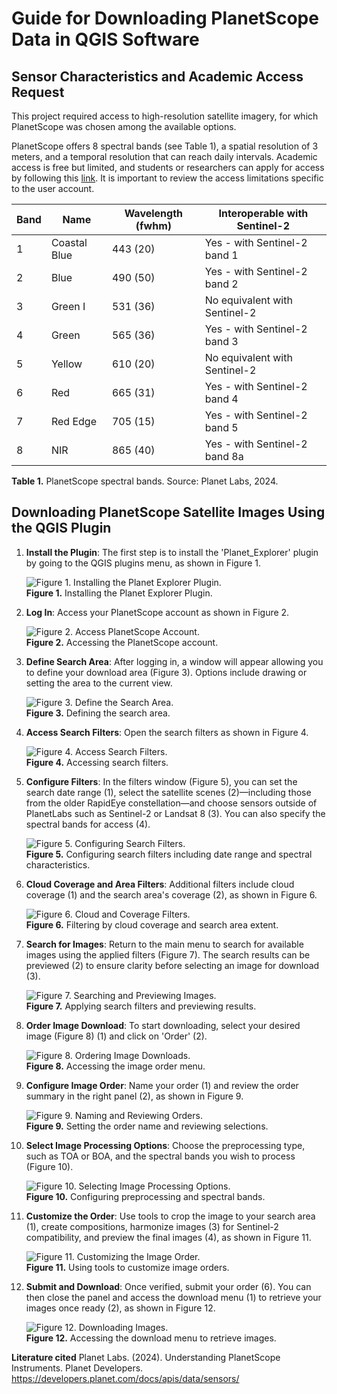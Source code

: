 # Guide for Downloading PlanetScope Data in QGIS Software

## Sensor Characteristics and Academic Access Request

This project required access to high-resolution satellite imagery, for which PlanetScope was chosen among the available options. 

PlanetScope offers 8 spectral bands (see Table 1), a spatial resolution of 3 meters, and a temporal resolution that can reach daily intervals. Academic access is free but limited, and students or researchers can apply for access by following this [link](https://www.planet.com/industries/education-and-research/). It is important to review the access limitations specific to the user account.

| Band | Name        | Wavelength (fwhm) | Interoperable with Sentinel-2            |
|------|-------------|-------------------|------------------------------------------|
| 1    | Coastal Blue| 443 (20)          | Yes - with Sentinel-2 band 1             |
| 2    | Blue        | 490 (50)          | Yes - with Sentinel-2 band 2             |
| 3    | Green I     | 531 (36)          | No equivalent with Sentinel-2            |
| 4    | Green       | 565 (36)          | Yes - with Sentinel-2 band 3             |
| 5    | Yellow      | 610 (20)          | No equivalent with Sentinel-2            |
| 6    | Red         | 665 (31)          | Yes - with Sentinel-2 band 4             |
| 7    | Red Edge    | 705 (15)          | Yes - with Sentinel-2 band 5             |
| 8    | NIR         | 865 (40)          | Yes - with Sentinel-2 band 8a            |

**Table 1.** PlanetScope spectral bands. Source: Planet Labs, 2024.

## Downloading PlanetScope Satellite Images Using the QGIS Plugin

1. **Install the Plugin**: The first step is to install the 'Planet_Explorer' plugin by going to the QGIS plugins menu, as shown in Figure 1.

   ![Figure 1. Installing the Planet Explorer Plugin.](Images/figure_1.png)  
   **Figure 1.** Installing the Planet Explorer Plugin.

2. **Log In**: Access your PlanetScope account as shown in Figure 2.

   ![Figure 2. Access PlanetScope Account.](Images/figure_2.png)  
   **Figure 2.** Accessing the PlanetScope account.

3. **Define Search Area**: After logging in, a window will appear allowing you to define your download area (Figure 3). Options include drawing or setting the area to the current view.

   ![Figure 3. Define the Search Area.](Images/figure_3.png)  
   **Figure 3.** Defining the search area.

4. **Access Search Filters**: Open the search filters as shown in Figure 4.

   ![Figure 4. Access Search Filters.](Images/figure_4.png)  
   **Figure 4.** Accessing search filters.

5. **Configure Filters**: In the filters window (Figure 5), you can set the search date range (1), select the satellite scenes (2)—including those from the older RapidEye constellation—and choose sensors outside of PlanetLabs such as Sentinel-2 or Landsat 8 (3). You can also specify the spectral bands for access (4).

   ![Figure 5. Configuring Search Filters.](Images/figure_5.png)  
   **Figure 5.** Configuring search filters including date range and spectral characteristics.

6. **Cloud Coverage and Area Filters**: Additional filters include cloud coverage (1) and the search area's coverage (2), as shown in Figure 6.

   ![Figure 6. Cloud and Coverage Filters.](Images/figure_6.png)  
   **Figure 6.** Filtering by cloud coverage and search area extent.

7. **Search for Images**: Return to the main menu to search for available images using the applied filters (Figure 7). The search results can be previewed (2) to ensure clarity before selecting an image for download (3).

   ![Figure 7. Searching and Previewing Images.](Images/figure_7.png)  
   **Figure 7.** Applying search filters and previewing results.

8. **Order Image Download**: To start downloading, select your desired image (Figure 8) (1) and click on 'Order' (2).

   ![Figure 8. Ordering Image Downloads.](Images/figure_8.png)  
   **Figure 8.** Accessing the image order menu.

9. **Configure Image Order**: Name your order (1) and review the order summary in the right panel (2), as shown in Figure 9.

   ![Figure 9. Naming and Reviewing Orders.](Images/figure_9.png)  
   **Figure 9.** Setting the order name and reviewing selections.

10. **Select Image Processing Options**: Choose the preprocessing type, such as TOA or BOA, and the spectral bands you wish to process (Figure 10).

    ![Figure 10. Selecting Image Processing Options.](Images/figure_10.png)  
    **Figure 10.** Configuring preprocessing and spectral bands.

11. **Customize the Order**: Use tools to crop the image to your search area (1), create compositions, harmonize images (3) for Sentinel-2 compatibility, and preview the final images (4), as shown in Figure 11.

    ![Figure 11. Customizing the Image Order.](Images/figure_11.png)  
    **Figure 11.** Using tools to customize image orders.

12. **Submit and Download**: Once verified, submit your order (6). You can then close the panel and access the download menu (1) to retrieve your images once ready (2), as shown in Figure 12.

    ![Figure 12. Downloading Images.](Images/figure_12.png)  
    **Figure 12.** Accessing the download menu to retrieve images.

**Literature cited**
Planet Labs. (2024). Understanding PlanetScope Instruments. Planet Developers. https://developers.planet.com/docs/apis/data/sensors/

